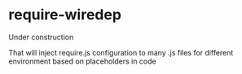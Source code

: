 # require-wiredep
Under construction

That will inject require.js configuration to many .js files for different environment based on placeholders in code